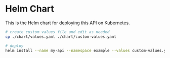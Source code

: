 # Helm Chart

This is the Helm chart for deploying this API on Kubernetes.

```sh
# create custom values file and edit as needed
cp ./chart/values.yaml ./chart/custom-values.yaml

# deploy
helm install --name my-api --namespace example --values custom-values.yaml ./chart
```

